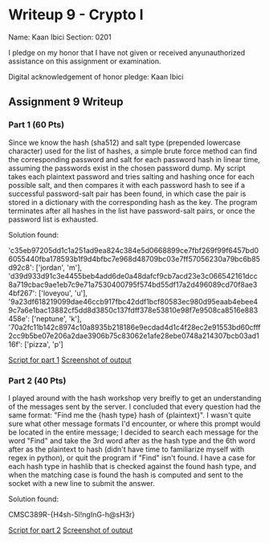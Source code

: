 Writeup 9 - Crypto I
=====

Name: Kaan Ibici
Section: 0201

I pledge on my honor that I have not given or received anyunauthorized assistance on this assignment or examination.

Digital acknowledgement of honor pledge: Kaan Ibici

## Assignment 9 Writeup

### Part 1 (60 Pts)

Since we know the hash (sha512) and salt type (prepended lowercase character) used for the list of hashes, a simple brute force method can find the corresponding password and salt for each password hash in linear time, assuming the passwords exist in the chosen password dump. My script takes each plaintext password and tries salting and hashing once for each possible salt, and then compares it with each password hash to see if a successful password-salt pair has been found, in which case the pair is stored in a dictionary with the corresponding hash as the key. The program terminates after all hashes in the list have password-salt pairs, or once the password list is exhausted. 

Solution found: 

'c35eb97205dd1c1a251ad9ea824c384e5d0668899ce7fbf269f99f6457bd06055440fba178593b1f9d4bfbc7e968d48709bc03e7ff57056230a79bc6b85d92c8': ['jordan', 'm'], 'd39d933d91c3e4455beb4add6de0a48dafcf9cb7acd23e3c066542161dcc8a719cbac9ae1eb7c9e71a7530400795f574bd55df17a2d496089cd70f8ae34bf267': ['loveyou', 'u'], '9a23df618219099dae46ccb917fbc42ddf1bcf80583ec980d95eaab4ebee49c7a6e1bac13882cf5dd8d3850c137fdff378e53810e98f7e9508ca8516e883458e': ['neptune', 'k'], '70a2fc11b142c8974c10a8935b218186e9ecdad4d1c4f28ec2e91553bd60cfff2cc9b5be07e206a2dae3906b75c83062e1afe28ebe0748a214307bcb03ad116f': ['pizza', 'p']

[Script for part 1](my_part1.py)
[Screenshot of output](my_part1_sc.png)

### Part 2 (40 Pts)

I played around with the hash workshop very breifly to get an understanding of the messages sent by the server. I concluded that every question had the same format: "Find me the {hash type} hash of {plaintext}". I wasn't quite sure what other message formats I'd encounter, or where this prompt would be located in the entire message; I decided to search each message for the word "Find" and take the 3rd word after as the hash type and the 6th word after as the plaintext to hash (didn't have time to familiarize myself with regex in python), or quit the program if "Find" isn't found. I have a case for each hash type in hashlib that is checked against the found hash type, and when the matching case is found the hash is computed and sent to the socket with a new line to submit the answer.

Solution found:

CMSC389R-{H4sh-5l!ngInG-h@sH3r}

[Script for part 2](my_part2.py)
[Screenshot of output](my_part2_sc.png)

